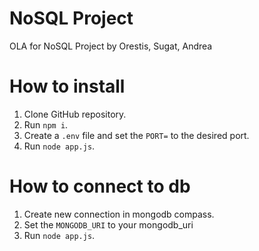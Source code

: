 
# NoSQL Project
OLA for NoSQL Project by Orestis, Sugat, Andrea

# How to install

1. Clone GitHub repository.
2. Run `npm i`.
3. Create a `.env` file and set the `PORT=` to the desired port.
4. Run `node app.js`.

# How to connect to db

1. Create new connection in mongodb compass.
2. Set the `MONGODB_URI` to your mongodb_uri
3. Run `node app.js`.